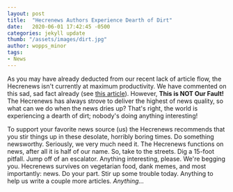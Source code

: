 ```yaml
---
layout: post
title:  "Hecrenews Authors Experience Dearth of Dirt"
date:   2020-06-01 17:42:45 -0500
categories: jekyll update
thumb: "/assets/images/dirt.jpg"
author: wopps_minor
tags:
- News
---
```


As you may have already deducted from our recent lack of article flow, the Hecrenews isn't currently at maximum productivity. We have commented on this sad, sad fact already (see [this article](https://hecrenews.github.io/jekyll/update/2020/05/30/news-hard-to-find.html)). However, **This is NOT Our Fault!** The Hecrenews has always strove to deliver the highest of news quality, so what can we do when the news dries up? That's right, the world is experiencing a dearth of dirt; nobody's doing anything interesting! 

To support your favorite news source (us) the Hecrenews recommends that you stir things up in these desolate, horribly boring times. Do something newsworthy. Seriously, we very much need it. The Hecrenews functions on news, after all it is half of our name. So, take to the streets. Dig a 15-foot pitfall. Jump off of an escalator. Anything interesting, please. We're begging you. Hecrenews survives on vegetarian food, dank memes, and most importantly:  news. Do your part. Stir up some trouble today. Anything to help us write a couple more articles. _Anything..._
